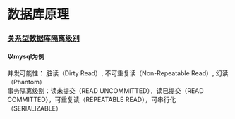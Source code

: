 # 数据库原理

### [关系型数据库隔离级别](https://developer.aliyun.com/article/743691)
#### 以mysql为例 <br>
并发可能性： 脏读（Dirty Read）, 不可重复读（Non-Repeatable Read）, 幻读（Phantom）<br>
事务隔离级别：读未提交（READ UNCOMMITTED），读已提交（READ COMMITTED），可重复读（REPEATABLE READ），可串行化（SERIALIZABLE）<br>